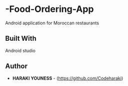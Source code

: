 # -Food-Ordering-App
Android application for Moroccan restaurants

## Built With
Android studio

## Author
* **HARAKI YOUNESS** - (https://github.com/Codeharaki) 
